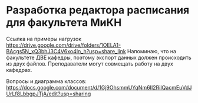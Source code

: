 # Разработка редактора расписания для факультета МиКН

Ссылка на примеры нагрузок https://drive.google.com/drive/folders/1OELA1-BAcgs5N_xQ3bhJ3C4V6xo4In_h?usp=share_link
Напоминаю, что на факультете ДВЕ кафедры, поэтому экспорт данных должен происходить из двух файлов. Преподаватели могут совмещать работу на двух кафедрах.

Вопросы и диаграмма классов: https://docs.google.com/document/d/1Gj9OhsmmUYqNm6II2RiIQacmEuVdJUrLf8LbbgpJTjA/edit?usp=sharing
